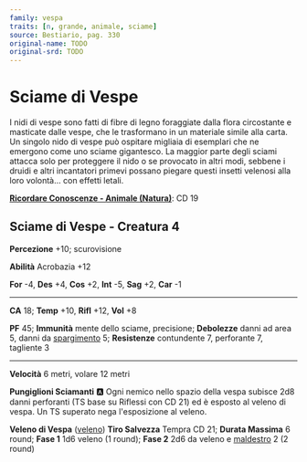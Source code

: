 ```yaml
---
family: vespa
traits: [n, grande, animale, sciame]
source: Bestiario, pag. 330
original-name: TODO
original-srd: TODO
---
```


# Sciame di Vespe

I nidi di vespe sono fatti di fibre di legno foraggiate dalla flora circostante e masticate dalle vespe, che le trasformano in un materiale simile alla carta. Un singolo nido di vespe può ospitare migliaia di esemplari che ne emergono come uno sciame gigantesco. La maggior parte degli sciami attacca solo per proteggere il nido o se provocato in altri modi, sebbene i druidi e altri incantatori primevi possano piegare questi insetti velenosi alla loro volontà... con effetti letali.

**[Ricordare Conoscenze - Animale (Natura)](/azioni/ricordare-conoscenze)**: CD 19

## Sciame di Vespe - Creatura 4

**Percezione** +10; scurovisione

**Abilità** Acrobazia +12

**For** -4, **Des** +4, **Cos** +2, **Int** -5, **Sag** +2, **Car** -1

***

**CA** 18; **Temp** +10, **Rifl** +12, **Vol** +8

**PF** 45; **Immunità** mente dello sciame, precisione; **Debolezze** danni ad area 5, danni da [spargimento](/tratti/spargimento) 5; **Resistenze** contundente 7, perforante 7, tagliente 3

***

**Velocità** 6 metri, volare 12 metri

**Pungiglioni Sciamanti** :a: Ogni nemico nello spazio della vespa subisce 2d8 danni perforanti (TS base su Riflessi con CD 21) ed è esposto al veleno di vespa. Un TS superato nega l'esposizione al veleno.

**Veleno di Vespa** ([veleno](/tratti/veleno)) **Tiro Salvezza** Tempra CD 21; **Durata Massima** 6 round; **Fase 1** 1d6 veleno (1 round); **Fase 2** 2d6 da veleno e [maldestro](/condizioni/maldestro) 2 (2 round)

